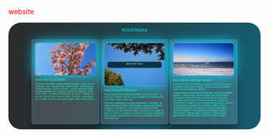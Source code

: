 <p style="color:red;">website</p>


<p align="left">
  <img  style="border-radius: 25px;" src="https://github.com/wordsguy/website/blob/main/static/example.jpg" width="950" title="website">
  
</p>
